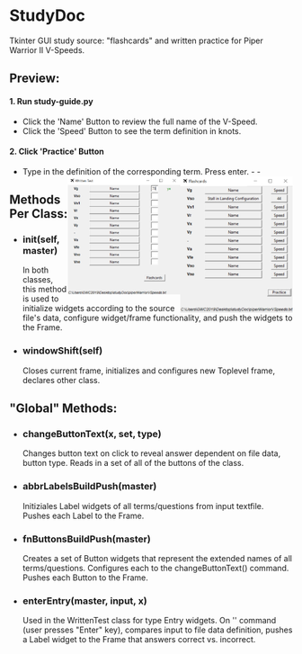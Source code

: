 # StudyDoc
Tkinter GUI study source: "flashcards" and written practice for Piper Warrior II V-Speeds.

## Preview:
#### 1. Run study-guide.py
- Click the 'Name' Button to review the full name of the V-Speed.
- Click the 'Speed' Button to see the term definition in knots.
#### 2. Click 'Practice' Button
- Type in the definition of the corresponding term. Press enter.
-<img src="./img/previewFlash.png" width="200" align="right"/>
-<img src="./img/previewInput.png" width="200" align="right"/>

## Methods Per Class:
- ### **__init__(self, master)**
  In both classes, this method is used to initialize widgets according to the source file's data, configure widget/frame functionality, and push the widgets to the Frame.

- ### **windowShift(self)**
  Closes current frame, initializes and configures new Toplevel frame, declares other class.
 
 
## "Global" Methods:
- ### **changeButtonText(x, set, type)**
  Changes button text on click to reveal answer dependent on file data, button type. Reads in a set of all of the buttons of the class.

- ### **abbrLabelsBuildPush(master)**
  Initiziales Label widgets of all terms/questions from input textfile. Pushes each Label to the Frame.
  
- ### **fnButtonsBuildPush(master)**
  Creates a set of Button widgets that represent the extended names of all terms/questions. Configures each to the changeButtonText() command. Pushes each Button to the Frame.
  
- ### **enterEntry(master, input, x)**
  Used in the WrittenTest class for type Entry widgets. On '<Return>' command (user presses "Enter" key), compares input to file data definition, pushes a Label widget to the Frame that answers correct vs. incorrect.
